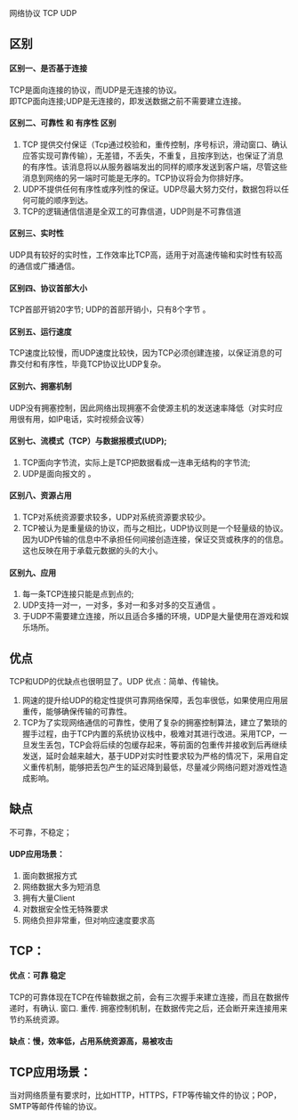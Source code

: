 网络协议 TCP UDP
<a name="Am2b1"></a>
## 区别
<a name="ywkFH"></a>
#### 区别一、是否基于连接
TCP是面向连接的协议，而UDP是无连接的协议。<br />即TCP面向连接;UDP是无连接的，即发送数据之前不需要建立连接。
<a name="uCRT1"></a>
#### 区别二、可靠性 和 有序性 区别

1. TCP 提供交付保证（Tcp通过校验和，重传控制，序号标识，滑动窗口、确认应答实现可靠传输），无差错，不丢失，不重复，且按序到达，也保证了消息的有序性。该消息将以从服务器端发出的同样的顺序发送到客户端，尽管这些消息到网络的另一端时可能是无序的。TCP协议将会为你排好序。
2. UDP不提供任何有序性或序列性的保证。UDP尽最大努力交付，数据包将以任何可能的顺序到达。
3. TCP的逻辑通信信道是全双工的可靠信道，UDP则是不可靠信道
<a name="kTBTb"></a>
#### 区别三、实时性
UDP具有较好的实时性，工作效率比TCP高，适用于对高速传输和实时性有较高的通信或广播通信。
<a name="HcMDf"></a>
#### 区别四、协议首部大小
TCP首部开销20字节; UDP的首部开销小，只有8个字节 。
<a name="HsmcY"></a>
#### 区别五、运行速度
TCP速度比较慢，而UDP速度比较快，因为TCP必须创建连接，以保证消息的可靠交付和有序性，毕竟TCP协议比UDP复杂。
<a name="jtpWf"></a>
#### 区别六、拥塞机制
UDP没有拥塞控制，因此网络出现拥塞不会使源主机的发送速率降低（对实时应用很有用，如IP电话，实时视频会议等）
<a name="nlPQf"></a>
#### 区别七、流模式（TCP）与数据报模式(UDP);

1. TCP面向字节流，实际上是TCP把数据看成一连串无结构的字节流;
2. UDP是面向报文的 。
<a name="Gc8Qz"></a>
#### 区别八、资源占用

1. TCP对系统资源要求较多，UDP对系统资源要求较少。
2. TCP被认为是重量级的协议，而与之相比，UDP协议则是一个轻量级的协议。因为UDP传输的信息中不承担任何间接创造连接，保证交货或秩序的的信息。这也反映在用于承载元数据的头的大小。
<a name="P8eUw"></a>
#### 区别九、应用

1. 每一条TCP连接只能是点到点的;
2. UDP支持一对一，一对多，多对一和多对多的交互通信 。
3. 于UDP不需要建立连接，所以且适合多播的环境，UDP是大量使用在游戏和娱乐场所。
<a name="kVA5M"></a>
## 优点
TCP和UDP的优缺点也很明显了。UDP 优点：简单、传输快。

1. 网速的提升给UDP的稳定性提供可靠网络保障，丢包率很低，如果使用应用层重传，能够确保传输的可靠性。
2. TCP为了实现网络通信的可靠性，使用了复杂的拥塞控制算法，建立了繁琐的握手过程，由于TCP内置的系统协议栈中，极难对其进行改进。采用TCP，一旦发生丢包，TCP会将后续的包缓存起来，等前面的包重传并接收到后再继续发送，延时会越来越大，基于UDP对实时性要求较为严格的情况下，采用自定义重传机制，能够把丢包产生的延迟降到最低，尽量减少网络问题对游戏性造成影响。
<a name="HbQ1F"></a>
## 缺点
不可靠，不稳定；
<a name="gEv8r"></a>
#### UDP应用场景：

1. 面向数据报方式
2. 网络数据大多为短消息
3. 拥有大量Client
4. 对数据安全性无特殊要求
5. 网络负担非常重，但对响应速度要求高
<a name="FXE7b"></a>
## TCP：
<a name="GM1Qw"></a>
#### 优点：可靠 稳定
TCP的可靠体现在TCP在传输数据之前，会有三次握手来建立连接，而且在数据传递时，有确认. 窗口. 重传. 拥塞控制机制，在数据传完之后，还会断开来连接用来节约系统资源。
<a name="HrVvj"></a>
#### 缺点：慢，效率低，占用系统资源高，易被攻击
<a name="TMm2M"></a>
## TCP应用场景：
当对网络质量有要求时，比如HTTP，HTTPS，FTP等传输文件的协议；POP，SMTP等邮件传输的协议。
